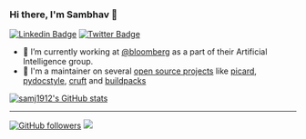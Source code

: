 <!--
**samj1912/samj1912** is a ✨ _special_ ✨ repository because its `README.md` (this file) appears on your GitHub profile.

Here are some ideas to get you started:

- 🔭 I’m currently working on ...
- 🌱 I’m currently learning ...
- 👯 I’m looking to collaborate on ...
- 🤔 I’m looking for help with ...
- 💬 Ask me about ...
- 📫 How to reach me: ...
- 😄 Pronouns: ...
- ⚡ Fun fact: ...
-->



### Hi there, I'm Sambhav 👋


[![Linkedin Badge](https://img.shields.io/badge/sambhav--kothari-0077b5?style=flat-square&logo=Linkedin&logoColor=white&labelColor=0077b5&link=https://www.linkedin.com/in/sambhav-kothari/)](https://www.linkedin.com/in/sambhav-kothari/)
[![Twitter Badge](https://img.shields.io/badge/-@__sambhavkothari-1ca0f1?style=flat-square&labelColor=1ca0f1&logo=twitter&logoColor=white&link=https://twitter.com/_sambhavkothari)](https://twitter.com/_sambhavkothari)

- 🔭 I’m currently working at [@bloomberg](https://github.com/bloomberg) as a part of their Artificial Intelligence group.
- 🌱 I'm a maintainer on several [open source projects](https://github.com/samj1912) like [picard](https://github.com/metabrainz/picard), [pydocstyle](https://github.com/PyCQA/pydocstyle), [cruft](https://github.com/cruft/cruft) and [buildpacks](https://github.com/buildpacks)

[![samj1912's GitHub stats](https://github-readme-stats.vercel.app/api?username=samj1912&show_icons=true&include_all_commits=true)](https://github.com/samj1912)


----------------
[![GitHub followers](https://img.shields.io/github/followers/samj1912?label=Follow&maxAge=3600&style=flat-square&logo=Github&labelColor=000000&color=000000)](https://github.com/samj1912?tab=followers)
![](https://komarev.com/ghpvc/?username=samj1912&style=flat-square&color=595959)

